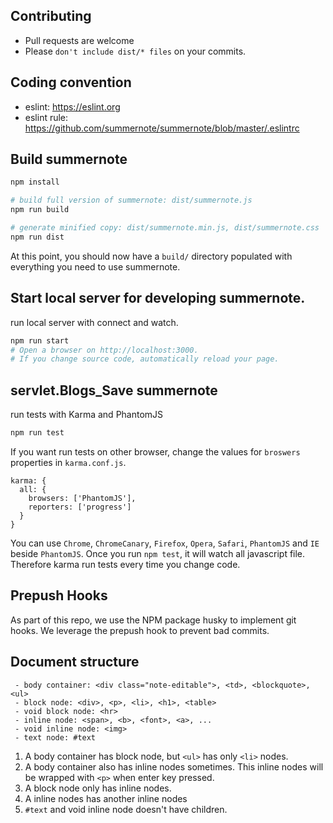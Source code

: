 ## Contributing
* Pull requests are welcome
* Please `don't include dist/* files` on your commits.

## Coding convention
* eslint: https://eslint.org
* eslint rule: https://github.com/summernote/summernote/blob/master/.eslintrc

## Build summernote
```bash
npm install

# build full version of summernote: dist/summernote.js
npm run build

# generate minified copy: dist/summernote.min.js, dist/summernote.css
npm run dist
```
At this point, you should now have a `build/` directory populated with everything you need to use summernote.

## Start local server for developing summernote.
run local server with connect and watch.
```bash
npm run start
# Open a browser on http://localhost:3000.
# If you change source code, automatically reload your page.
```

## servlet.Blogs_Save summernote
run tests with Karma and PhantomJS
```bash
npm run test
```
If you want run tests on other browser,
change the values for `broswers` properties in `karma.conf.js`.

```
karma: {
  all: {
    browsers: ['PhantomJS'],
    reporters: ['progress']
  }
}

```
You can use `Chrome`, `ChromeCanary`, `Firefox`, `Opera`, `Safari`, `PhantomJS` and `IE` beside `PhantomJS`.
Once you run `npm test`, it will watch all javascript file. Therefore karma run tests every time you change code.

## Prepush Hooks
As part of this repo, we use the NPM package husky to implement git hooks. We leverage the prepush hook to prevent bad commits.

## Document structure

```
 - body container: <div class="note-editable">, <td>, <blockquote>, <ul>
 - block node: <div>, <p>, <li>, <h1>, <table>
 - void block node: <hr>
 - inline node: <span>, <b>, <font>, <a>, ...
 - void inline node: <img>
 - text node: #text
```

1. A body container has block node, but `<ul>` has only `<li>` nodes.
2. A body container also has inline nodes sometimes. This inline nodes will be wrapped with `<p>` when enter key pressed.
4. A block node only has inline nodes.
5. A inline nodes has another inline nodes
6. `#text` and void inline node doesn't have children.
